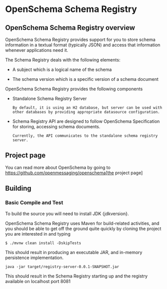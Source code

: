 # OpenSchema Schema Registry 

## OpenSchema Schema Registry overview

OpenSchema Schema Registry provides support for you to store schema information in a textual format (typically JSON) and access that information whenever applications need it.

The Schema Registry deals with the following elements:

* A subject which is a logical name of the schema

* The schema version which is a specific version of a schema document


OpenSchema Schema Registry provides the following components

* Standalone Schema Registry Server

  ```
  By default, it is using an H2 database, but server can be used with other databases by providing appropriate datasource configuration.
  ```

* Schema Registry API are designed to follow OpenSchema Specification for storing, accessing schema documents.

  ```
  Currently, the API communicates to the standalone schema registry server.
  ```

## Project page

You can read more about OpenSchema by going to https://github.com/openmessaging/openschema[the project page]

## Building

### Basic Compile and Test

To build the source you will need to install JDK {jdkversion}.

OpenSchema Schema Registry uses Maven for build-related activities, and you
should be able to get off the ground quite quickly by cloning the
project you are interested in and typing

```
$ ./mvnw clean install -DskipTests
```

This should result in producing an executable JAR, and in-memory persistence implementation.

```
java -jar target/registry-server-0.0.1-SNAPSHOT.jar
```

This should result in the Schema Registry starting up and the registry available on localhost port 8081

